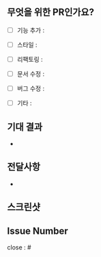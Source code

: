 ##  무엇을 위한 PR인가요?
- [ ] 기능 추가 : 
- [ ] 스타일 : 
- [ ] 리팩토링 :
- [ ] 문서 수정 :
- [ ] 버그 수정 :
- [ ] 기타 : 


##  기대 결과
-

## 전달사항
-


## 스크린샷


## Issue Number
close : #
